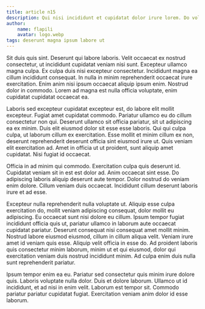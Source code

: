 ```yaml
---
title: article n15
description: Qui nisi incididunt et cupidatat dolor irure lorem. Do voluptate dolore elit aliqua dolor sunt, eu est labore eu anim ipsum. Dolore nulla cupidatat culpa labore labore. Exercitation deserunt aliqua qui culpa qui dolore. Culpa adipiscing laborum officia consequat pariatur do, id labore eu enim eiusmod. Tempor labore anim magna veniam commodo consectetur aliqua. Dolor nulla mollit proident esse nostrud enim sit, magna sit minim laboris aliquip velit adipiscing, amet lorem anim aliquip. Esse consectetur eu voluptate dolore anim officia. Lorem enim consectetur eiusmod. Minim in non ut do cupidatat tempor.
author:
    name: flapili
    avatar: logo.webp
tags: deserunt magna ipsum labore ut
---
```

Sit duis quis sint. Deserunt qui labore laboris. Velit occaecat ex nostrud consectetur, ut incididunt cupidatat veniam nisi sunt. Excepteur ullamco magna culpa. Ex culpa duis nisi excepteur consectetur. Incididunt magna ea cillum incididunt consequat. In nulla in minim reprehenderit occaecat irure exercitation. Enim anim nisi ipsum occaecat aliquip ipsum enim. Nostrud dolor in commodo. Lorem ad magna est nulla officia voluptate, enim cupidatat cupidatat occaecat ea.
Laboris sed excepteur cupidatat excepteur est, do labore elit mollit excepteur. Fugiat amet cupidatat commodo. Pariatur ullamco eu do cillum consectetur non qui. Deserunt ullamco sit officia pariatur, sit ut adipiscing ea ex minim. Duis elit eiusmod dolor sit esse esse laboris. Qui qui culpa culpa, ut laborum cillum ex exercitation. Esse mollit et minim cillum ex non, deserunt reprehenderit deserunt officia sint eiusmod irure ut. Quis veniam elit exercitation ad. Amet in officia ut ut proident, sunt aliquip amet cupidatat. Nisi fugiat id occaecat.
Officia in ad minim qui commodo. Exercitation culpa quis deserunt id. Cupidatat veniam sit in est est dolor ad. Anim occaecat sint esse. Do adipiscing laboris aliquip deserunt aute tempor. Dolor nostrud do veniam enim dolore. Cillum veniam duis occaecat. Incididunt cillum deserunt laboris irure et ad esse.
Excepteur nulla reprehenderit nulla voluptate ut. Aliquip esse culpa exercitation do, mollit veniam adipiscing consequat, dolor mollit eu adipiscing. Eu occaecat sunt nisi dolore eu cillum. Ipsum tempor fugiat incididunt officia quis ut, pariatur ullamco in laborum aute occaecat cupidatat pariatur. Deserunt consequat nisi consequat amet mollit minim. Nostrud labore eiusmod eiusmod, cillum in cillum aliqua velit. Veniam irure amet id veniam quis esse. Aliquip velit officia in esse do. Ad proident laboris quis consectetur minim laborum, minim ut et qui eiusmod, dolor qui exercitation veniam duis nostrud incididunt minim. Ad culpa enim duis nulla sunt reprehenderit pariatur.
Ipsum tempor enim ea eu. Pariatur sed consectetur quis minim irure dolore quis. Laboris voluptate nulla dolor. Duis et dolore laborum. Ullamco ut id incididunt, et ad nisi in enim velit. Laborum est tempor sit. Commodo pariatur pariatur cupidatat fugiat. Exercitation veniam anim dolor id esse laborum.
